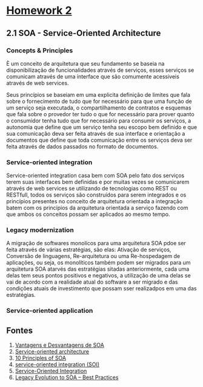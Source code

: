 # [Homework 2](https://github.com/vinicius3w/if1007-Microservices/blob/master/hw/HW2.md)

## 2.1 SOA - Service-Oriented Architecture

### Concepts & Principles 

È um conceito de arquitetura que seu fundamento se baseia na disponibilização de funcionalidades através de serviços, esses serviços se comunicam através de uma interface que são comumente acessiveis através de web services.

Seus princípios se baseiam em uma explicita definição de limites que fala sobre o fornecimento de tudo que for necessário para que uma função de um serviço seja executada, o compartilhamento de contratos e esquemas que fala sobre o provedor ter tudo o que for necessário para prover quanto o consumidor tenha tudo que for necessário para consumir os serviços, a autonomia que define que um serviço tenha seu escopo bem definido e que sua comunicação deva ser feita através de sua interface e orientação a documentos que define que toda comunicação entre os serviços deva ser feita através de dados passados no formato de documentos.

### Service-oriented integration

Service-oriented integration casa bem com SOA pelo fato dos serviços terem suas interfaces bem definidas e por muitas vezes se comunicarem através de web services se utilizando de tecnologias como REST ou RESTfull, todos os serviços são construídos para serem integrados e os princípios presentes no conceito de arquitetura orientada a integração batem com os princípios da arquitetura orientada a serviço fazendo com que ambos os conceitos possam ser aplicados ao mesmo tempo.

### Legacy modernization

A migração de softwares monolícos para uma arquitetura SOA pdoe ser feita através de várias estratégias, são elas: Ativação de serviços, Conversão de linguagens, Re-arquitetura ou uma Re-hospedagem de aplicações, ou seja, os monolíticos também podem ser migrados para um arquitetura SOA atarvés das estratégias sitadas anteriormente, cada uma delas tem seus pontos positivos e negativos, a utilização de uma delas se vai de acordo com a realidade atual do software a ser migrado e das condições atuais de investimento que possam sser realizadpos em uma das estratégias.

### Service-oriented application

## Fontes

1. [Vantagens e Desvantagens de SOA](https://www.devmedia.com.br/vantagens-e-desvantagens-de-soa/27437)
1. [Service-oriented architecture](https://pt.wikipedia.org/wiki/Service-oriented_architecture#Defini%C3%A7%C3%B5es_de_SOA)
1. [10 Principles of SOA](https://www.infoq.com/articles/tilkov-10-soa-principles)
1. [service-oriented integration (SOI)](http://searchmicroservices.techtarget.com/definition/service-oriented-integration-SOI)
1. [Service-Oriented Integration](https://msdn.microsoft.com/en-us/library/ff647687.aspx)
1. [Legacy Evolution to SOA – Best Practices](http://www.opengroup.org/soa/source-book/l2soa/p4.htm)
